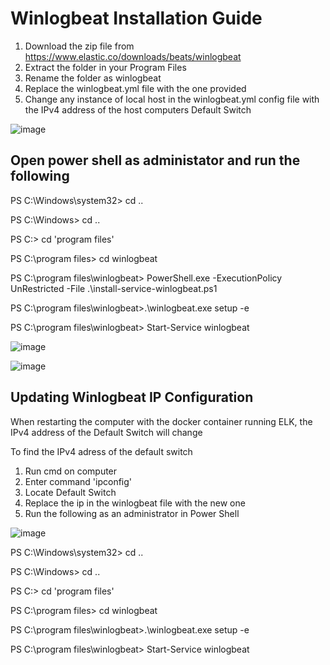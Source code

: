 
# Winlogbeat Installation Guide

1. Download the zip file from https://www.elastic.co/downloads/beats/winlogbeat
2. Extract the folder in your Program Files
3. Rename the folder as winlogbeat
4. Replace the winlogbeat.yml file with the one provided
5. Change any instance of local host in the winlogbeat.yml config file with the IPv4 address of the host computers Default Switch

![image](https://github.com/fredjkhar/SEG491X-T64-Capstone/assets/71086250/174025c2-26cf-4edb-8300-88fcb9706475)


## Open power shell as administator and run the following


PS C:\Windows\system32> cd ..

PS C:\Windows> cd ..

PS C:\> cd 'program files'

PS C:\program files> cd winlogbeat

PS C:\program files\winlogbeat> PowerShell.exe -ExecutionPolicy UnRestricted -File .\install-service-winlogbeat.ps1

PS C:\program files\winlogbeat>.\winlogbeat.exe setup -e

PS C:\program files\winlogbeat> Start-Service winlogbeat

![image](https://github.com/fredjkhar/SEG491X-T64-Capstone/assets/71086250/8d265e66-1a13-40b6-9d35-0d8b26fb6592)

![image](https://github.com/fredjkhar/SEG491X-T64-Capstone/assets/71086250/927b4295-43f2-4288-9a27-5cecfece70db)


## Updating Winlogbeat IP Configuration
When restarting the computer with the docker container running ELK, the IPv4 address of the Default Switch will change

To find the IPv4 adress of the default switch
1. Run cmd on computer
2. Enter command 'ipconfig'
3. Locate Default Switch
4. Replace the ip in the winlogbeat file with the new one
5. Run the following as an administrator in Power Shell

![image](https://github.com/fredjkhar/SEG491X-T64-Capstone/assets/71086250/5c2dccce-11a4-4ec2-bb54-60a27c580b38)

   
PS C:\Windows\system32> cd ..

PS C:\Windows> cd ..

PS C:\> cd 'program files'

PS C:\program files> cd winlogbeat

PS C:\program files\winlogbeat>.\winlogbeat.exe setup -e

PS C:\program files\winlogbeat> Start-Service winlogbeat
